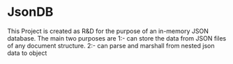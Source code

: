 # JsonDB


This Project is created as R&D for the purpose of an in-memory JSON database. The main two purposes are
  1:- can store the data from JSON files of any document structure.
  2:- can parse and marshall from nested json data to object
